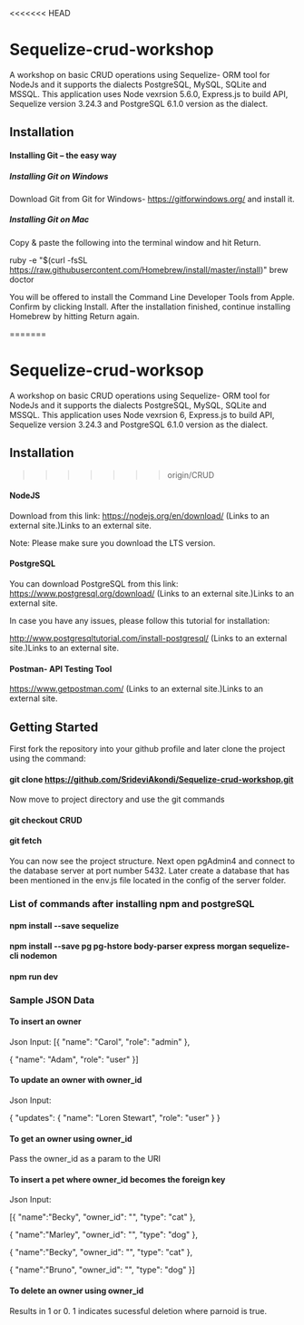 <<<<<<< HEAD
# Sequelize-crud-workshop

A workshop on basic CRUD operations using Sequelize- ORM tool for NodeJs and it supports the dialects PostgreSQL, MySQL, SQLite and MSSQL. This application uses Node vexrsion 5.6.0, Express.js to build API, Sequelize version 3.24.3 and PostgreSQL 6.1.0 version as the dialect.

## Installation

#### Installing Git – the easy way

##### Installing Git on Windows

Download Git from Git for Windows- https://gitforwindows.org/ and install it.

##### Installing Git on Mac


Copy & paste the following into the terminal window and hit Return.

ruby -e "$(curl -fsSL https://raw.githubusercontent.com/Homebrew/install/master/install)"
brew doctor

You will be offered to install the Command Line Developer Tools from Apple. Confirm by clicking Install. After the installation finished, continue installing Homebrew by hitting Return again.

=======
# Sequelize-crud-worksop

A workshop on basic CRUD operations using Sequelize- ORM tool for NodeJs and it supports the dialects PostgreSQL, MySQL, SQLite and MSSQL. This application uses Node vexrsion 6, Express.js to build API, Sequelize version 3.24.3 and PostgreSQL 6.1.0 version as the dialect.

## Installation

>>>>>>> origin/CRUD
#### NodeJS
Download from this link: https://nodejs.org/en/download/ (Links to an external site.)Links to an external site.

Note: Please make sure you download the LTS version.

#### PostgreSQL
You can download PostgreSQL from this link: https://www.postgresql.org/download/ (Links to an external site.)Links to an external site.

In case you have any issues, please follow this tutorial for installation:

http://www.postgresqltutorial.com/install-postgresql/ (Links to an external site.)Links to an external site.

#### Postman- API Testing Tool

https://www.getpostman.com/ (Links to an external site.)Links to an external site.

 
## Getting Started

First fork the repository into your github profile and later clone the project using the command:

#### git clone https://github.com/SrideviAkondi/Sequelize-crud-workshop.git 

Now move to project directory and use the git commands

#### git checkout CRUD

#### git fetch 

You can now see the project structure. Next open pgAdmin4 and connect to the database server at port number 5432. Later create a database that has been mentioned in the env.js file located in the config of the server folder.

### List of commands after installing npm and postgreSQL

#### npm install --save sequelize

#### npm install --save pg pg-hstore body-parser express morgan sequelize-cli nodemon

#### npm run dev

### Sample JSON Data

#### To insert an owner 

Json Input: 
[{
	"name": "Carol",
	"role": "admin"
},

{
	"name": "Adam",
	"role": "user"
}]

#### To update an owner with owner_id

Json Input: 

{
  "updates": {
    "name": "Loren Stewart",
    "role": "user"
  }
}

#### To get an owner using owner_id

Pass the owner_id as a param to the URI

#### To insert a pet where owner_id becomes the foreign key

Json Input: 

[{
	"name":"Becky",
	"owner_id": "",
	"type": "cat"
},

{
	"name":"Marley",
	"owner_id": "",
	"type": "dog"
},

{
	"name":"Becky",
	"owner_id": "",
	"type": "cat"
},

{
	"name":"Bruno",
	"owner_id": "",
	"type": "dog"
}]

#### To delete an owner using owner_id

Results in 1 or 0. 1 indicates sucessful deletion where parnoid is true.
